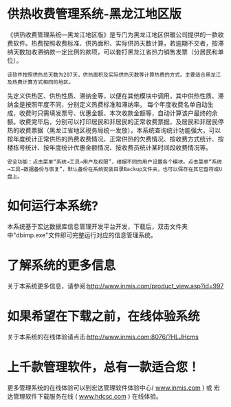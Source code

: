 # 供热收费管理系统-黑龙江地区版

《供热收费管理系统—黑龙江地区版》是专门为黑龙江地区供暖公司提供的一款收费软件。热费按照收费标准、供热面积、实际供热天数计算，若逾期不交者，按滞纳天数加收滞纳款一定比例的款项，可以套打黑龙江省热力销售发票（分居民和单位）。  

    该软件按照供热总天数为207天，供热面积及实际供热天数等计算热费的方式。主要适合黑龙江及热费计算方式相同的地区。
先定义供热区、供热性质、滞纳金等，以便在其他模块中调用，其中供热性质、滞纳金是按照年度不同，分别定义热费标准和滞纳率。
每个年度收费名单自动生成，收费时只需填发票号、优惠金额、本次收款金额等，自动计算该户最终的余额。收费完毕后，分别可以打印居民和非居民的正常收费票据，及居民和非居民停热的收费票据（黑龙江省地区税务局统一发放）。本系统查询统计功能强大，可以按年度统计正常供热的热费收费情况、正常供热的欠费情况、按收费方式统计、按楼栋号统计、按年度统计优惠金额情况、按收费员统计某时间段收费情况等。

    安全功能：点击菜单“系统→工具→用户及权限”，根据不同的用户设置各个模块。点击菜单“系统→工具→数据备份与恢复”，默认备份在系统安装目录Backup文件夹，也可以保存在其它盘符或U盘上。 

# 如何运行本系统?

本系统基于宏达数据库信息管理开发平台开发，下载后，双击文件夹中"dbimp.exe"文件即可完整运行对应的信息管理系统。

# 了解系统的更多信息

关于本系统更多信息，请参阅:http://www.inmis.com/product_view.asp?id=997

# 如果希望在下载之前，在线体验系统

关于本系统的在线体验请点击:http://www.inmis.com:8076/?HLJHcms

# 上千款管理软件，总有一款适合您！

更多管理系统的在线体验可以到宏达管理软件体验中心( www.inmis.com ) 或 宏达管理软件下载服务在线 ( www.hdcsc.com ) 在线体验。


